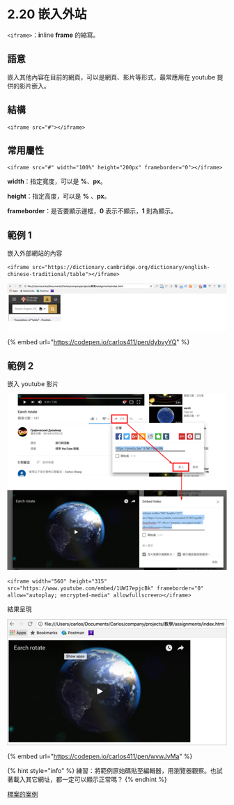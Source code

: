 # 2.20 嵌入外站

`<iframe>`：**i**nline **frame** 的縮寫。

## 語意

嵌入其他內容在目前的網頁，可以是網頁、影片等形式，最常應用在 youtube 提供的影片嵌入。

## 結構

```markup
<iframe src="#"></iframe>
```

## 常用屬性

```markup
<iframe src="#" width="100%" height="200px" frameborder="0"></iframe>
```

**width**：指定寬度，可以是 **%**、**px**。

**height**：指定高度，可以是 **%** 、**px**。

**frameborder**：是否要顯示邊框，**0** 表示不顯示，**1** 則為顯示。

## 範例 1

嵌入外部網站的內容

```markup
<iframe src="https://dictionary.cambridge.org/dictionary/english-chinese-traditional/table"></iframe>
```

![](../.gitbook/assets/qian-ru-wai-bu-wang-zhan-.png)

{% embed url="https://codepen.io/carlos411/pen/dybvyYQ" %}

## 範例 2

嵌入 youtube 影片

![](../.gitbook/assets/iframe-qian-ru-ying-pian-.png)

```markup
<iframe width="560" height="315" src="https://www.youtube.com/embed/1UWI7epjcBk" frameborder="0" allow="autoplay; encrypted-media" allowfullscreen></iframe>
```

結果呈現

![](../.gitbook/assets/iframe-qian-ru-ying-pian-jie-guo-.png)

{% embed url="https://codepen.io/carlos411/pen/wvwJvMa" %}

{% hint style="info" %}
練習：將範例原始碼貼至編輯器，用瀏覽器觀察。也試著載入其它網址，都一定可以顯示正常嗎？
{% endhint %}

[標案的案例](https://p.tainan.gov.tw/2vai)


